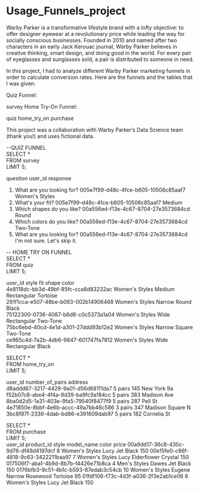 # Usage_Funnels_project

Warby Parker is a transformative lifestyle brand with a lofty objective: to offer designer eyewear at a revolutionary price while leading the way for socially conscious businesses. 
Founded in 2010 and named after two characters in an early Jack Kerouac journal, Warby Parker believes in creative thinking, smart design, and doing good in the world. 
For every pair of eyeglasses and sunglasses sold, a pair is distributed to someone in need.

In this project, I had to analyze different Warby Parker marketing funnels in order to calculate conversion rates. Here are the funnels and the tables that I was given:

Quiz Funnel:

survey
Home Try-On Funnel:

quiz
home_try_on
purchase

This project was a collaboration with Warby Parker’s Data Science team (thank you!) and uses fictional data.

--QUIZ FUNNEL		
SELECT *		
FROM survey		
LIMIT 5;		
		
question	user_id	response
1. What are you looking for?	005e7f99-d48c-4fce-b605-10506c85aaf7	Women's Styles
2. What's your fit?	005e7f99-d48c-4fce-b605-10506c85aaf7	Medium
3. Which shapes do you like?	00a556ed-f13e-4c67-8704-27e3573684cd	Round
4. Which colors do you like?	00a556ed-f13e-4c67-8704-27e3573684cd	Two-Tone
1. What are you looking for?	00a556ed-f13e-4c67-8704-27e3573684cd	I'm not sure. Let's skip it.


-- HOME TRY ON FUNNEL					
SELECT *					
FROM quiz					
LIMIT 5;					
					
user_id	style	fit	shape	color	
4e8118dc-bb3d-49bf-85fc-cca8d83232ac	Women's Styles	Medium	Rectangular	Tortoise	
291f1cca-e507-48be-b063-002b14906468	Women's Styles	Narrow	Round	Black	
75122300-0736-4087-b6d8-c0c5373a1a04	Women's Styles	Wide	Rectangular	Two-Tone	
75bc6ebd-40cd-4e1d-a301-27ddd93b12e2	Women's Styles	Narrow	Square	Two-Tone	
ce965c4d-7a2b-4db6-9847-601747fa7812	Women's Styles	Wide	Rectangular	Black	
					
SELECT *					
FROM home_try_on					
LIMIT 5;					
					
user_id	number_of_pairs	address			
d8addd87-3217-4429-9a01-d56d68111da7	5 pairs	145 New York 9a			
f52b07c8-abe4-4f4a-9d39-ba9fc9a184cc	5 pairs	383 Madison Ave			
8ba0d2d5-1a31-403e-9fa5-79540f8477f9	5 pairs	287 Pell St			
4e71850e-8bbf-4e6b-accc-49a7bb46c586	3 pairs	347 Madison Square N			
3bc8f97f-2336-4dab-bd86-e391609dab97	5 pairs	182 Cornelia St			
					
SELECT *					
FROM purchase					
LIMIT 5;					
user_id	product_id	style	model_name	color	price
00a9dd17-36c8-430c-9d76-df49d4197dcf	8	Women's Styles	Lucy	Jet Black	150
00e15fe0-c86f-4818-9c63-3422211baa97	7	Women's Styles	Lucy	Elderflower Crystal	150
017506f7-aba1-4b9d-8b7b-f4426e71b8ca	4	Men's Styles	Dawes	Jet Black	150
0176bfb3-9c51-4b1c-b593-87edab3c54cb	10	Women's Styles	Eugene Narrow	Rosewood Tortoise	95
01fdf106-f73c-4d3f-a036-2f3e2ab1ce06	8	Women's Styles	Lucy	Jet Black	150
